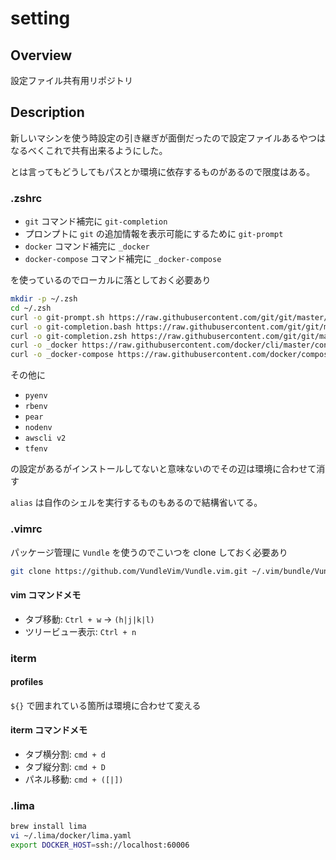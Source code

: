 # setting

## Overview

設定ファイル共有用リポジトリ

## Description

新しいマシンを使う時設定の引き継ぎが面倒だったので設定ファイルあるやつはなるべくこれで共有出来るようにした。

とは言ってもどうしてもパスとか環境に依存するものがあるので限度はある。

### .zshrc

- `git` コマンド補完に `git-completion`
- プロンプトに `git` の追加情報を表示可能にするために `git-prompt`
- `docker` コマンド補完に `_docker`
- `docker-compose` コマンド補完に `_docker-compose`

を使っているのでローカルに落としておく必要あり

```bash
mkdir -p ~/.zsh
cd ~/.zsh
curl -o git-prompt.sh https://raw.githubusercontent.com/git/git/master/contrib/completion/git-prompt.sh
curl -o git-completion.bash https://raw.githubusercontent.com/git/git/master/contrib/completion/git-completion.bash
curl -o git-completion.zsh https://raw.githubusercontent.com/git/git/master/contrib/completion/git-completion.zsh
curl -o _docker https://raw.githubusercontent.com/docker/cli/master/contrib/completion/zsh/_docker
curl -o _docker-compose https://raw.githubusercontent.com/docker/compose/$(docker-compose version --short)/contrib/completion/zsh/_docker-compose
```

その他に

- `pyenv`
- `rbenv`
- `pear`
- `nodenv`
- `awscli v2`
- `tfenv`

の設定があるがインストールしてないと意味ないのでその辺は環境に合わせて消す

`alias` は自作のシェルを実行するものもあるので結構省いてる。

### .vimrc

パッケージ管理に `Vundle` を使うのでこいつを clone しておく必要あり

```bash
git clone https://github.com/VundleVim/Vundle.vim.git ~/.vim/bundle/Vundle.vim
```

#### vim コマンドメモ

- タブ移動: `Ctrl + w` → `(h|j|k|l)`
- ツリービュー表示: `Ctrl + n`

### iterm

#### profiles

`${}` で囲まれている箇所は環境に合わせて変える

#### iterm コマンドメモ

- タブ横分割: `cmd + d`
- タブ縦分割: `cmd + D`
- パネル移動: `cmd + ([|])`

### .lima

```bash
brew install lima
vi ~/.lima/docker/lima.yaml
export DOCKER_HOST=ssh://localhost:60006
```
